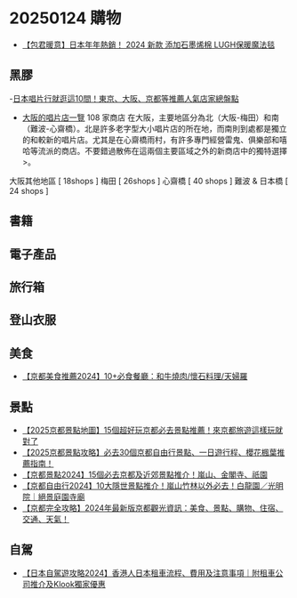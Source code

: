 # 20250124 購物
- [【包君暖意】日本年年熱銷！ 2024 新款 添加石墨烯棉 LUGH保暖魔法毯](https://japanselects.com/collections/campaign-lugh-magic-blanket?ref=campaign-list)

## 黑膠 
-[日本唱片行就逛這10間！東京、大阪、京都等推薦人氣店家總盤點](https://hk.wamazing.com/media/article/a-1810/)
- [大阪的唱片店一覽]()
108 家商店
在大阪，主要地區分為北（大阪-梅田）和南（難波-心齋橋）。北是許多老字型大小唱片店的所在地，而南則到處都是獨立的和較新的唱片店。尤其是在心齋橋雨村，有許多專門經營雷鬼、俱樂部和嘻哈等流派的商店。不要錯過散佈在這兩個主要區域之外的新商店中的獨特選擇>。

大阪其他地區 [ 18shops ]
梅田 [ 26shops ]
心齋橋 [ 40 shops ]
難波 & 日本橋 [ 24 shops ]
## 書籍
## 電子產品
## 旅行箱
## 登山衣服
## 美食
- [【京都美食推薦2024】10+必食餐廳：和牛燒肉/懷石料理/天婦羅](https://www.klook.com/zh-HK/blog/%E4%BA%AC%E9%83%BD%E7%BE%8E%E9%A3%9F/?spm=BlogArticle.InArticleBlog_LIST&clickId=f69f3249b4)
## 景點
- [【2025京都景點地圖】15個超好玩京都必去景點推薦！來京都旅遊這樣玩就對了](https://bobbyworld.tw/2024-03-08-3099/)
- [【2025京都景點攻略】必去30個京都自由行景點、一日遊行程、櫻花楓葉推薦指南！](https://mimihan.tw/kyoto-trips/)
- [【京都景點2024】15個必去京都及近郊景點推介！嵐山、金閣寺、祇園](https://www.klook.com/zh-HK/blog/%E4%BA%AC%E9%83%BD%E6%99%AF%E9%BB%9E/?msockid=116d6d722210665520dc783a230067ce)
- [【京都自由行2024】10大隱世景點推介！嵐山竹林以外必去！白龍園／光明院｜絕景庭園寺廟](https://www.klook.com/zh-HK/blog/kyoto-hidden-spots/?spm=BlogArticle.InArticleBlog_LIST&clickId=8f9cf10fa0)
- [【京都完全攻略】2024年最新版京都觀光資訊：美食、景點、購物、住宿、交通、天氣！](https://www.tsunagujapan.com/zh-hant/ultimate-guide-kyoto/)
## 自駕
- [【日本自駕遊攻略2024】香港人日本租車流程、費用及注意事項｜附租車公司推介及Klook獨家優惠](https://www.klook.com/zh-HK/blog/%E6%97%A5%E6%9C%AC%E7%A7%9F%E8%BB%8A-%E8%87%AA%E9%A7%95%E9%81%8A/?spm=BlogArticle.InArticleBlog_LIST&clickId=179e5d9d25)
